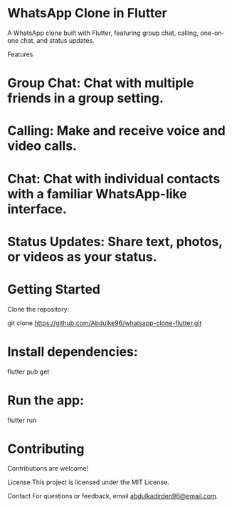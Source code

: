 # WhatsApp Clone in Flutter
A WhatsApp clone built with Flutter, featuring group chat, calling, one-on-one chat, and status updates.

Features
# Group Chat: Chat with multiple friends in a group setting.

# Calling: Make and receive voice and video calls.

# Chat: Chat with individual contacts with a familiar WhatsApp-like interface.

# Status Updates: Share text, photos, or videos as your status.

# Getting Started
Clone the repository:


git clone https://github.com/Abdulke96/whatsapp-clone-flutter.git
# Install dependencies:

flutter pub get
# Run the app:

 flutter run
# Contributing
Contributions are welcome! 

License
This project is licensed under the MIT License.

Contact
For questions or feedback, email abdulkadirden96@email.com.
